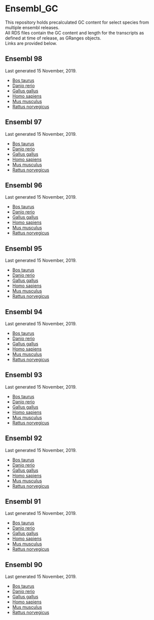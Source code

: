 # Ensembl_GC

<p>This repository holds precalculated GC content for select species from multiple ensembl releases.<br>
All RDS files contain the GC content and length for the transcripts as defined at time of release, as GRanges objects.<br>
Links are provided below.</p>

## Ensembl 98
Last generated 15 November, 2019.
- [Bos taurus](https://github.com/UofABioinformaticsHub/Ensembl_GC/tree/master/Release98/Bos_taurus.ARS-UCD1.2.98.rds)
- [Danio rerio](https://github.com/UofABioinformaticsHub/Ensembl_GC/tree/master/Release98/Danio_rerio.GRCz11.98.rds)
- [Gallus gallus](https://github.com/UofABioinformaticsHub/Ensembl_GC/tree/master/Release98/Gallus_gallus.GRCg6a.98.rds)
- [Homo sapiens](https://github.com/UofABioinformaticsHub/Ensembl_GC/tree/master/Release98/Homo_sapiens.GRCh38.98.rds)
- [Mus musculus](https://github.com/UofABioinformaticsHub/Ensembl_GC/tree/master/Release98/Mus_musculus.GRCm38.98.rds)
- [Rattus norvegicus](https://github.com/UofABioinformaticsHub/Ensembl_GC/tree/master/Release98/Rattus_norvegicus.Rnor_6.0.98.rds)

## Ensembl 97
Last generated 15 November, 2019.
- [Bos taurus](https://github.com/UofABioinformaticsHub/Ensembl_GC/tree/master/Release97/Bos_taurus.ARS-UCD1.2.97.rds)
- [Danio rerio](https://github.com/UofABioinformaticsHub/Ensembl_GC/tree/master/Release97/Danio_rerio.GRCz11.97.rds)
- [Gallus gallus](https://github.com/UofABioinformaticsHub/Ensembl_GC/tree/master/Release97/Gallus_gallus.GRCg6a.97.rds)
- [Homo sapiens](https://github.com/UofABioinformaticsHub/Ensembl_GC/tree/master/Release97/Homo_sapiens.GRCh38.97.rds)
- [Mus musculus](https://github.com/UofABioinformaticsHub/Ensembl_GC/tree/master/Release97/Mus_musculus.GRCm38.97.rds)
- [Rattus norvegicus](https://github.com/UofABioinformaticsHub/Ensembl_GC/tree/master/Release97/Rattus_norvegicus.Rnor_6.0.97.rds)

## Ensembl 96
Last generated 15 November, 2019.
- [Bos taurus](https://github.com/UofABioinformaticsHub/Ensembl_GC/blob/master/Release96/Bos_taurus.ARS-UCD1.2.96.rds)
- [Danio rerio](https://github.com/UofABioinformaticsHub/Ensembl_GC/blob/master/Release96/Danio_rerio.GRCz11.96.rds)
- [Gallus gallus](https://github.com/UofABioinformaticsHub/Ensembl_GC/blob/master/Release96/Gallus_gallus.GRCg6a.96.rds)
- [Homo sapiens](https://github.com/UofABioinformaticsHub/Ensembl_GC/blob/master/Release96/Homo_sapiens.GRCh38.96.rds)
- [Mus musculus](https://github.com/UofABioinformaticsHub/Ensembl_GC/blob/master/Release96/Mus_musculus.GRCm38.96.rds)
- [Rattus norvegicus](https://github.com/UofABioinformaticsHub/Ensembl_GC/blob/master/Release96/Rattus_norvegicus.Rnor_6.0.96.rds)

## Ensembl 95
Last generated 15 November, 2019.
- [Bos taurus](https://github.com/UofABioinformaticsHub/Ensembl_GC/blob/master/Release95/Bos_taurus.ARS-UCD1.2.95.rds)
- [Danio rerio](https://github.com/UofABioinformaticsHub/Ensembl_GC/blob/master/Release95/Danio_rerio.GRCz11.95.rds)
- [Gallus gallus](https://github.com/UofABioinformaticsHub/Ensembl_GC/blob/master/Release95/Gallus_gallus.GRCg6a.95.rds)
- [Homo sapiens](https://github.com/UofABioinformaticsHub/Ensembl_GC/blob/master/Release95/Homo_sapiens.GRCh38.95.rds)
- [Mus musculus](https://github.com/UofABioinformaticsHub/Ensembl_GC/blob/master/Release95/Mus_musculus.GRCm38.95.rds)
- [Rattus norvegicus](https://github.com/UofABioinformaticsHub/Ensembl_GC/blob/master/Release95/Rattus_norvegicus.Rnor_6.0.95.rds)

## Ensembl 94
Last generated 15 November, 2019.
- [Bos taurus](https://github.com/UofABioinformaticsHub/Ensembl_GC/blob/master/Release94/Bos_taurus.UMD3.1.94.rds)
- [Danio rerio](https://github.com/UofABioinformaticsHub/Ensembl_GC/blob/master/Release94/Danio_rerio.GRCz11.94.rds)
- [Gallus gallus](https://github.com/UofABioinformaticsHub/Ensembl_GC/blob/master/Release94/Gallus_gallus.Gallus_gallus-5.0.94.rds)
- [Homo sapiens](https://github.com/UofABioinformaticsHub/Ensembl_GC/blob/master/Release94/Homo_sapiens.GRCh38.94.rds)
- [Mus musculus](https://github.com/UofABioinformaticsHub/Ensembl_GC/blob/master/Release94/Mus_musculus.GRCm38.94.rds)
- [Rattus norvegicus](https://github.com/UofABioinformaticsHub/Ensembl_GC/blob/master/Release94/Rattus_norvegicus.Rnor_6.0.94.rds)

## Ensembl 93
Last generated 15 November, 2019.
- [Bos taurus](https://github.com/UofABioinformaticsHub/Ensembl_GC/blob/master/Release93/Bos_taurus.UMD3.1.93.rds)
- [Danio rerio](https://github.com/UofABioinformaticsHub/Ensembl_GC/blob/master/Release93/Danio_rerio.GRCz11.93.rds)
- [Gallus gallus](https://github.com/UofABioinformaticsHub/Ensembl_GC/blob/master/Release93/Gallus_gallus.Gallus_gallus-5.0.93.rds)
- [Homo sapiens](https://github.com/UofABioinformaticsHub/Ensembl_GC/blob/master/Release93/Homo_sapiens.GRCh38.93.rds)
- [Mus musculus](https://github.com/UofABioinformaticsHub/Ensembl_GC/blob/master/Release93/Mus_musculus.GRCm38.93.rds)
- [Rattus norvegicus](https://github.com/UofABioinformaticsHub/Ensembl_GC/blob/master/Release93/Rattus_norvegicus.Rnor_6.0.93.rds)

## Ensembl 92
Last generated 15 November, 2019.
- [Bos taurus](https://github.com/UofABioinformaticsHub/Ensembl_GC/blob/master/Release92/Bos_taurus.UMD3.1.92.rds)
- [Danio rerio](https://github.com/UofABioinformaticsHub/Ensembl_GC/blob/master/Release92/Danio_rerio.GRCz11.92.rds)
- [Gallus gallus](https://github.com/UofABioinformaticsHub/Ensembl_GC/blob/master/Release92/Gallus_gallus.Gallus_gallus-5.0.92.rds)
- [Homo sapiens](https://github.com/UofABioinformaticsHub/Ensembl_GC/blob/master/Release92/Homo_sapiens.GRCh38.92.rds)
- [Mus musculus](https://github.com/UofABioinformaticsHub/Ensembl_GC/blob/master/Release92/Mus_musculus.GRCm38.92.rds)
- [Rattus norvegicus](https://github.com/UofABioinformaticsHub/Ensembl_GC/blob/master/Release92/Rattus_norvegicus.Rnor_6.0.92.rds)

## Ensembl 91
Last generated 15 November, 2019.
- [Bos taurus](https://github.com/UofABioinformaticsHub/Ensembl_GC/blob/master/Release91/Bos_taurus.UMD3.1.91.rds)
- [Danio rerio](https://github.com/UofABioinformaticsHub/Ensembl_GC/blob/master/Release91/Danio_rerio.GRCz10.91.rds)
- [Gallus gallus](https://github.com/UofABioinformaticsHub/Ensembl_GC/blob/master/Release91/Gallus_gallus.Gallus_gallus-5.0.91.rds)
- [Homo sapiens](https://github.com/UofABioinformaticsHub/Ensembl_GC/blob/master/Release91/Homo_sapiens.GRCh38.91.rds)
- [Mus musculus](https://github.com/UofABioinformaticsHub/Ensembl_GC/blob/master/Release91/Mus_musculus.GRCm38.91.rds)
- [Rattus norvegicus](https://github.com/UofABioinformaticsHub/Ensembl_GC/blob/master/Release91/Rattus_norvegicus.Rnor_6.0.91.rds)

## Ensembl 90
Last generated 15 November, 2019.
- [Bos taurus](https://github.com/UofABioinformaticsHub/Ensembl_GC/blob/master/Release90/Bos_taurus.UMD3.1.90.rds)
- [Danio rerio](https://github.com/UofABioinformaticsHub/Ensembl_GC/blob/master/Release90/Danio_rerio.GRCz10.90.rds)
- [Gallus gallus](https://github.com/UofABioinformaticsHub/Ensembl_GC/blob/master/Release90/Gallus_gallus.Gallus_gallus-5.0.90.rds)
- [Homo sapiens](https://github.com/UofABioinformaticsHub/Ensembl_GC/blob/master/Release90/Homo_sapiens.GRCh38.90.rds)
- [Mus musculus](https://github.com/UofABioinformaticsHub/Ensembl_GC/blob/master/Release90/Mus_musculus.GRCm38.90.rds)
- [Rattus norvegicus](https://github.com/UofABioinformaticsHub/Ensembl_GC/blob/master/Release90/Rattus_norvegicus.Rnor_6.0.90.rds)